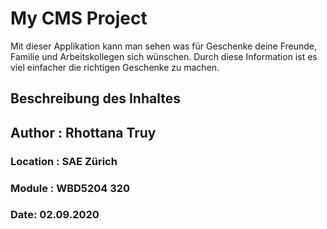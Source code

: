 # My CMS Project

Mit dieser Applikation kann man sehen was für Geschenke deine Freunde, Familie und Arbeitskollegen sich wünschen. Durch diese Information ist es viel einfacher die richtigen Geschenke zu machen.

## Beschreibung des Inhaltes 



## Author : Rhottana Truy
### Location : SAE Zürich
### Module : WBD5204 320
### Date: 02.09.2020